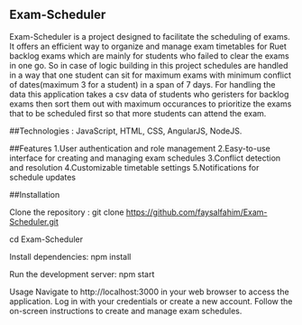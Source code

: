 
## Exam-Scheduler
Exam-Scheduler is a project designed to facilitate the scheduling of exams. It offers an efficient way to organize and manage exam timetables for Ruet backlog exams which are mainly for students who failed to clear the exams in one go. So in case of logic building in this project schedules are handled in a way that one student can sit for maximum exams with minimum conflict of dates(maximum 3 for a student) in a span of 7 days. For handling the data this application takes a csv data of students who geristers for backlog exams then sort them out with maximum occurances to prioritize the exams that to be scheduled first so that more students can attend the exam.

##Technologies :
JavaScript, HTML, CSS, AngularJS, NodeJS.

##Features
1.User authentication and role management
2.Easy-to-use interface for creating and managing exam schedules
3.Conflict detection and resolution
4.Customizable timetable settings
5.Notifications for schedule updates

##Installation

Clone the repository :
git clone https://github.com/faysalfahim/Exam-Scheduler.git

cd Exam-Scheduler


Install dependencies:
npm install

Run the development server:
npm start

Usage
Navigate to http://localhost:3000 in your web browser to access the application.
Log in with your credentials or create a new account.
Follow the on-screen instructions to create and manage exam schedules.

